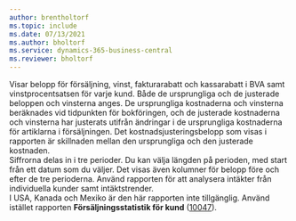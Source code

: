 ```yaml
---
author: brentholtorf
ms.topic: include
ms.date: 07/13/2021
ms.author: bholtorf
ms.service: dynamics-365-business-central
ms.reviewer: bholtorf
---
```

Visar belopp för försäljning, vinst, fakturarabatt och kassarabatt i BVA samt vinstprocentsatsen för varje kund. Både de ursprungliga och de justerade beloppen och vinsterna anges. De ursprungliga kostnaderna och vinsterna beräknades vid tidpunkten för bokföringen, och de justerade kostnaderna och vinsterna har justerats utifrån ändringar i de ursprungliga kostnaderna för artiklarna i försäljningen. Det kostnadsjusteringsbelopp som visas i rapporten är skillnaden mellan den ursprungliga och den justerade kostnaden.<br>Siffrorna delas in i tre perioder. Du kan välja längden på perioden, med start från ett datum som du väljer. Det visas även kolumner för belopp före och efter de tre perioderna. Använd rapporten för att analysera intäkter från individuella kunder samt intäktstrender.<br>I USA, Kanada och Mexiko är den här rapporten inte tillgänglig. Använd istället rapporten **Försäljningsstatistik för kund** ([10047](https://businesscentral.dynamics.com?report=10047)).

